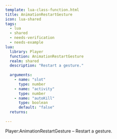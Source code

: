 ```yaml
---
template: lua-class-function.html
title: AnimationRestartGesture
icon: lua-shared
tags:
  - lua
  - shared
  - needs-verification
  - needs-example
lua:
  library: Player
  function: AnimationRestartGesture
  realm: shared
  description: "Restart a gesture."
  
  arguments:
    - name: "slot"
      type: number
    - name: "activity"
      type: number
    - name: "autoKill"
      type: boolean
      default: "false"
  returns:
    
---
```


<div class="lua__search__keywords">
Player:AnimationRestartGesture &#x2013; Restart a gesture.
</div>
